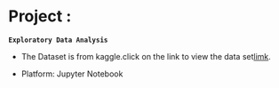# Project :
   **`Exploratory Data Analysis`**
   - The Dataset is from kaggle.click on the link to view the data set[limk](https://www.kaggle.com/datasets/meirnizri/covid19-dataset).
   + Platform: Jupyter Notebook
